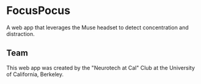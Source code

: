 # FocusPocus

A web app that leverages the Muse headset to detect concentration and
distraction.

## Team

This web app was created by the "Neurotech at Cal" Club at the
University of California, Berkeley.
